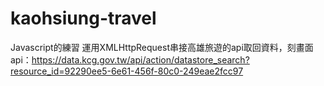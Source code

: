 # kaohsiung-travel
Javascript的練習
運用XMLHttpRequest串接高雄旅遊的api取回資料，刻畫面
api：https://data.kcg.gov.tw/api/action/datastore_search?resource_id=92290ee5-6e61-456f-80c0-249eae2fcc97
